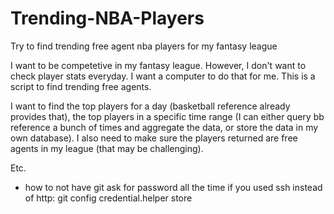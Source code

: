 # Trending-NBA-Players
Try to find trending free agent nba players for my fantasy league

I want to be competetive in my fantasy league. However, I don't want to check player stats everyday.
I want a computer to do that for me. This is a script to find trending free agents.

I want to find the top players for a day (basketball reference already provides that), the top players in a specific time range
(I can either query bb reference a bunch of times and aggregate the data, or store the data in my own database).
I also need to make sure the players returned are free agents in my league (that may be challenging).

Etc.
  - how to not have git ask for password all the time if you used ssh instead of http: git config credential.helper store
